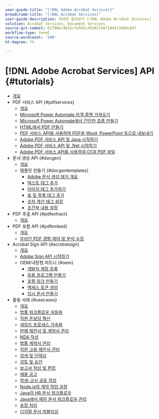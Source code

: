 ```yaml
---
user-guide-title: "[!DNL Adobe Acrobat Services]"
breadcrumb-title: "[!DNL Acrobat Services]"
user-guide-description: 자세히 알아보기 [!DNL Adobe Acrobat Services]
solution: Acrobat Services, Document Services
source-git-commit: 61790ec9615c7a5b5c493827e871841c3dd4c037
workflow-type: tm+mt
source-wordcount: '209'
ht-degree: 7%

---
```



# [!DNL Adobe Acrobat Services] API {#tutorials}

+ [개요](overview.md)
+ PDF 서비스 API {#pdfservices}
   + [개요](pdfservices/overview-pdfservices.md)
   + [Microsoft Power Automate 자격 증명 가져오기](pdfservices/getting-credentials-power-automate.md)
   + [Microsoft Power Automate에서 간단한 흐름 만들기](pdfservices/create-workflow-power-automate.md)
   + [HTML에서 PDF 만들기](pdfservices/createpdffromhtml.md)
   + [PDF 서비스 API를 사용하여 PDF을 Word, PowerPoint 등으로 내보내기](pdfservices/exportpdf.md)
   + [Adobe PDF 서비스 API 및 Java 시작하기](pdfservices/gettingstartedjava.md)
   + [Adobe PDF 서비스 API 및 .Net 시작하기](pdfservices/gettingstartednet.md)
   + [Adobe PDF 서비스 API를 사용하여 OCR PDF 파일](pdfservices/ocr.md)
+ 문서 생성 API {#docgen}
   + [개요](docgen/overview-docgen.md)
   + 템플릿 만들기 {#docgentemplates}
      + [Adobe 문서 생성 태거 개요](docgen/taggeroverview.md)
      + [텍스트 태그 추가](docgen/taggeraddtexttags.md)
      + [이미지 태그 추가하기](docgen/taggeraddimagetags.md)
      + [표 및 목록 태그 추가](docgen/taggertables.md)
      + [숫자 계산 태그 설정](docgen/taggercalculations.md)
      + [조건부 내용 설정](docgen/taggerconditional.md)
+ PDF 추출 API {#pdfextract}
   + [개요](pdfextract/overview-extract.md)
+ PDF 포함 API {#pdfembed}
   + [개요](pdfembed/overview-embed.md)
   + [온라인 PDF 경험 제어 및 분석 수집](pdfembed/controlpdfexperience.md)
+ Acrobat Sign API {#acrobatsign}
   + [개요](acrobatsign/overview-sign.md)
   + [Adobe Sign API 시작하기](acrobatsign/signapi.md)
   + OEM/내장형 파트너 {#oem}
      + [개발자 계정 등록](acrobatsign/sign-up-developer-account.md)
      + [응용 프로그램 만들기](acrobatsign/creating-your-application.md)
      + [포함 링크 만들기](acrobatsign/creating-an-embed-link.md)
      + [액세스 토큰 생성](acrobatsign/generating-an-access-token.md)
      + [임시 문서 만들기](acrobatsign/creating-a-transient-document.md)
+ 활용 사례 {#usecases}
   + [개요](usecases/overview-usecases.md)
   + [법률 워크플로우 자동화](usecases/automatelegalworkflows.md)
   + [직원 온보딩 혁신](usecases/employeeonboarding.md)
   + [세일즈 프로세스 가속화](usecases/acceleratesales.md)
   + [판매 제안서 및 계약서 관리](usecases/sales.md)
   + [NDA 작성](usecases/nda.md)
   + [법률 계약서 관리](usecases/legal.md)
   + [직원 고용 제안서 관리](usecases/offer.md)
   + [검색 및 인덱싱](usecases/searching.md)
   + [검토 및 승인](usecases/reviews.md)
   + [보고서 작성 및 편집](usecases/reportcreation.md)
   + [채용 공고](usecases/jobposting.md)
   + [학생-교사 공동 작업](usecases/educationcollab.md)
   + [Node.js의 계약 작업 과정](usecases/AgreementWorkflowsNodejs.md)
   + [Java의 HR 문서 워크플로우](usecases/HRAgreementWorkflowsJava.md)
   + [Java에서 재무 문서 워크플로우 관리](usecases/FinanceWorkflowsJava.md)
   + [송장 처리](usecases/invoices.md)
   + [디지털 문서 퍼블리싱](usecases/ddppdfembedapi.md)

